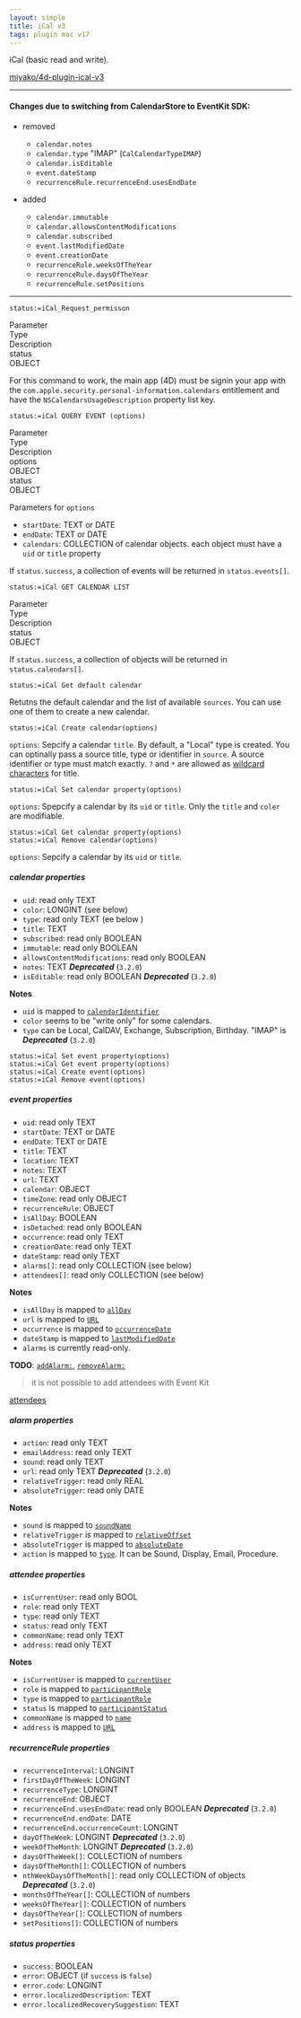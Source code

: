 ```yaml
---
layout: simple
title: iCal v3
tags: plugin mac v17
---
```


iCal (basic read and write).

<!--more-->

[miyako/4d-plugin-ical-v3](https://github.com/miyako/4d-plugin-ical-v3/)

---

#### Changes due to switching from CalendarStore to EventKit SDK:

* removed
  * ``calendar.notes``
  * ``calendar.type`` "IMAP" (``CalCalendarTypeIMAP``)
  * ``calendar.isEditable`` 
  * ``event.dateStamp``
  * ``recurrenceRule.recurrenceEnd.usesEndDate``

* added 

  * ``calendar.immutable``
  * ``calendar.allowsContentModifications``
  * ``calendar.subscribed``
  * ``event.lastModifiedDate``
  * ``event.creationDate``  
  * ``recurrenceRule.weeksOfTheYear`` 
  * ``recurrenceRule.daysOfTheYear`` 
  * ``recurrenceRule.setPositions``

---

```4d
status:=iCal_Request_permisson
```

<div class="grid">
  <div class="syntax-th cell cell--2">Parameter</div>
  <div class="syntax-th cell cell--2">Type</div>
  <div class="syntax-th cell cell--8">Description</div>
  <div class="syntax-td cell cell--2">status</div>
  <div class="syntax-td cell cell--2">OBJECT</div>
  <div class="syntax-td cell cell--8"></div>          
</div>

For this command to work, the main app (4D) must be signin your app with the ``com.apple.security.personal-information.calendars`` entitlement and have the ``NSCalendarsUsageDescription`` property list key.

```4d
status:=iCal QUERY EVENT (options)
```

<div class="grid">
    <div class="syntax-th cell cell--2">Parameter</div>
    <div class="syntax-th cell cell--2">Type</div>
    <div class="syntax-th cell cell--8">Description</div>
    <div class="syntax-td cell cell--2">options</div>
    <div class="syntax-td cell cell--2">OBJECT</div>
    <div class="syntax-td cell cell--8"></div>     
    <div class="syntax-td cell cell--2">status</div>
    <div class="syntax-td cell cell--2">OBJECT</div>
    <div class="syntax-td cell cell--8"></div>          
</div>

Parameters for ``options``

* ``startDate``:  TEXT or DATE
* ``endDate``: TEXT or DATE
* ``calendars``: COLLECTION of calendar objects. each object must have a ``uid`` or ``title`` property

If ``status.success``, a collection of events will be returned in ``status.events[]``.

```4d
status:=iCal GET CALENDAR LIST
```

<div class="grid">
  <div class="syntax-th cell cell--2">Parameter</div>
  <div class="syntax-th cell cell--2">Type</div>
  <div class="syntax-th cell cell--8">Description</div>
  <div class="syntax-td cell cell--2">status</div>
  <div class="syntax-td cell cell--2">OBJECT</div>
  <div class="syntax-td cell cell--8"></div>          
</div>

If ``status.success``, a collection of objects will be returned in ``status.calendars[]``.

```4d
status:=iCal Get default calendar
```

Retutns the default calendar and the list of available ``sources``. You can use one of them to create a new calendar.

```4d
status:=iCal Create calendar(options)
```

``options``: Sepcify a calendar ``title``. By default, a "Local" type is created. You can optinally pass a source title, type or identifier in ``source``. A source identifier or type must match exactly. ``?`` and ``*`` are allowed as [wildcard characters](https://developer.apple.com/library/archive/documentation/Cocoa/Conceptual/Predicates/Articles/pSyntax.html#//apple_ref/doc/uid/TP40001795) for title.

```4d
status:=iCal Set calendar property(options)
```

``options``:  Spepcify a calendar by its ``uid`` or ``title``. Only the ``title`` and ``coler`` are modifiable.

```4d
status:=iCal Get calendar property(options)
status:=iCal Remove calendar(options)
```

 ``options``: Sepcify a calendar by its ``uid`` or ``title``. 

##### calendar properties

* ``uid``: read only TEXT
* ``color``: LONGINT (see below)
* ``type``: read only TEXT (ee below )
* ``title``: TEXT
* ``subscribed``: read only BOOLEAN
* ``immutable``: read only BOOLEAN
* ``allowsContentModifications``: read only BOOLEAN
* ``notes``: TEXT ***Deprecated***  (``3.2.0``)
* ``isEditable``: read only BOOLEAN ***Deprecated***  (``3.2.0``)

**Notes**

* ``uid`` is mapped to [``calendarIdentifier``](https://developer.apple.com/documentation/eventkit/ekcalendar/1507380-calendaridentifier?language=objc)
* ``color`` seems to be "write only" for some calendars.
* ``type`` can be Local, CalDAV, Exchange, Subscription, Birthday. "IMAP" is  ***Deprecated***  (``3.2.0``)

```4d
status:=iCal Set event property(options)
status:=iCal Get event property(options)
status:=iCal Create event(options)
status:=iCal Remove event(options)
```

##### event properties

* ``uid``: read only TEXT 
* ``startDate``:  TEXT or DATE
* ``endDate``:  TEXT or DATE
* ``title``:  TEXT
* ``location``: TEXT
* ``notes``: TEXT
* ``url``: TEXT
* ``calendar``: OBJECT
* ``timeZone``: read only OBJECT
* ``recurrenceRule``: OBJECT
* ``isAllDay``: BOOLEAN
* ``isDetached``: read only BOOLEAN
* ``occurrence``: read only TEXT
* ``creationDate``: read only TEXT
* ``dateStamp``: read only TEXT 
* ``alarms[]``: read only COLLECTION (see below)
* ``attendees[]``: read only COLLECTION (see below)

**Notes**

* ``isAllDay`` is mapped to [``allDay``](https://developer.apple.com/documentation/eventkit/ekevent/1507482-allday?language=objc)
* ``url`` is mapped to [``URL``](https://developer.apple.com/documentation/eventkit/ekcalendaritem/1507265-url?language=objc)
* ``occurrence`` is mapped to [``occurrenceDate``](https://developer.apple.com/documentation/eventkit/ekevent/1507244-occurrencedate?language=objc)
* ``dateStamp`` is mapped to [``lastModifiedDate``](https://developer.apple.com/documentation/eventkit/ekcalendaritem/1507374-lastmodifieddate?language=objc)
* ``alarms`` is currently read-only.

**TODO**: [``addAlarm:``](https://developer.apple.com/documentation/eventkit/ekcalendaritem/1507397-addalarm?language=objc), [``removeAlarm:``](https://developer.apple.com/documentation/eventkit/ekcalendaritem/1507133-removealarm?language=objc)

> it is not possible to add attendees with Event Kit

[attendees](https://developer.apple.com/documentation/eventkit/ekcalendaritem/1507140-attendees?language=objc)

##### alarm properties

* ``action``: read only TEXT
* ``emailAddress``: read only TEXT
* ``sound``: read only TEXT
* ``url``: read only TEXT ***Deprecated***  (``3.2.0``)
* ``relativeTrigger``: read only REAL
* ``absoluteTrigger``: read only DATE

**Notes**

* ``sound`` is mapped to [``soundName``](https://developer.apple.com/documentation/eventkit/ekalarm/1507227-soundname?language=objc)
* ``relativeTrigger`` is mapped to [``relativeOffset``](https://developer.apple.com/documentation/eventkit/ekalarm/1507491-relativeoffset?language=objc)
* ``absoluteTrigger`` is mapped to [``absoluteDate``](https://developer.apple.com/documentation/eventkit/ekalarm/1507486-absolutedate?language=objc)
* ``action`` is mapped to [``type``](https://developer.apple.com/documentation/eventkit/ekalarm/1507242-type?language=objc). It can be Sound, Display, Email, Procedure. 

##### attendee properties

* ``isCurrentUser``: read only BOOL
* ``role``: read only TEXT
* ``type``: read only TEXT
* ``status``: read only TEXT
* ``commonName``: read only TEXT
* ``address``: read only TEXT

**Notes**

* ``isCurrentUser`` is mapped to [``currentUser``](https://developer.apple.com/documentation/eventkit/ekparticipant/1507248-currentuser?language=objc)
* ``role`` is mapped to [``participantRole``](https://developer.apple.com/documentation/eventkit/ekparticipant/1507494-participantrole?language=objc)
* ``type`` is mapped to [``participantRole``](https://developer.apple.com/documentation/eventkit/ekparticipant/1507364-participanttype?language=objc)
* ``status`` is mapped to [``participantStatus``](https://developer.apple.com/documentation/eventkit/ekparticipant/1507533-participantstatus?language=objc)
* ``commonName`` is mapped to [``name``](https://developer.apple.com/documentation/eventkit/ekparticipant/1507480-name?language=objc)
* ``address`` is mapped to [``URL``](https://developer.apple.com/documentation/eventkit/ekparticipant/1507435-url?language=objc)

##### recurrenceRule properties

* ``recurrenceInterval``: LONGINT
* ``firstDayOfTheWeek``: LONGINT
* ``recurrenceType``: LONGINT
* ``recurrenceEnd``: OBJECT
* ``recurrenceEnd.usesEndDate``: read only BOOLEAN ***Deprecated***  (``3.2.0``)
* ``recurrenceEnd.endDate``: DATE
* ``recurrenceEnd.occurrenceCount``: LONGINT
* ``dayOfTheWeek``: LONGINT ***Deprecated***  (``3.2.0``)
* ``weekOfTheMonth``: LONGINT ***Deprecated***  (``3.2.0``)
* ``daysOfTheWeek[]``: COLLECTION of numbers
* ``daysOfTheMonth[]``: COLLECTION of numbers
* ``nthWeekDaysOfTheMonth[]``: read only COLLECTION of objects ***Deprecated***  (``3.2.0``)
* ``monthsOfTheYear[]``: COLLECTION of numbers
* ``weeksOfTheYear[]``: COLLECTION of numbers
* ``daysOfTheYear[]``: COLLECTION of numbers
* ``setPositions[]``: COLLECTION of numbers

##### status properties

* ``success``: BOOLEAN
* ``error``: OBJECT (if ``success`` is ``false``)
* ``error.code``: LONGINT
* ``error.localizedDescription``: TEXT
* ``error.localizedRecoverySuggestion``: TEXT

